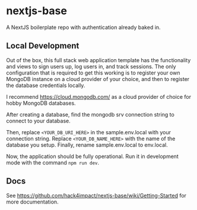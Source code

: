 # nextjs-base
A NextJS boilerplate repo with authentication already baked in.

## Local Development
Out of the box, this full stack web application template has the functionality and views to sign users up, log users in, and track sessions. The only configuration that is required to get this working is to register your own MongoDB instance on a cloud provider of your choice, and then to register the database credentials locally.

I recommend https://cloud.mongodb.com/ as a cloud provider of choice for hobby MongoDB databases.

After creating a database, find the mongodb srv connection string to connect to your database.

Then, replace `<YOUR_DB_URI_HERE>` in the sample.env.local with your connection string. Replace `<YOUR_DB_NAME_HERE>` with the name of the database you setup. Finally, rename sample.env.local to env.local.

Now, the application should be fully operational. Run it in development mode with the command `npm run dev`. 

## Docs
See https://github.com/hack4impact/nextjs-base/wiki/Getting-Started for more documentation.
